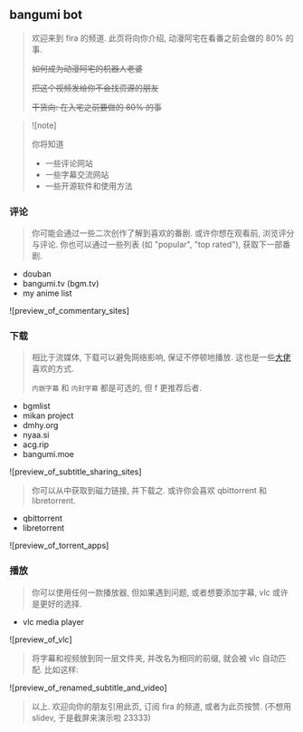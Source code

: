 ## bangumi bot

> 欢迎来到 fira 的频道. 此页将向你介绍, 动漫阿宅在看番之前会做的 80% 的事.
>
> ~~如何成为动漫阿宅的机器人老婆~~
>
> ~~把这个视频发给你不会找资源的朋友~~
>
> ~~干货向: 在入宅之前要做的 80% 的事~~

> ![note]
>
> 你将知道
>
> - 一些评论网站
> - 一些字幕交流网站
> - 一些开源软件和使用方法

### 评论

> 你可能会通过一些二次创作了解到喜欢的番剧. 或许你想在观看前, 浏览评分与评论. 你也可以通过一些列表 (如 "popular", "top rated"), 获取下一部番剧.

- douban
- bangumi.tv (bgm.tv)
- my anime list

![preview_of_commentary_sites]

### 下载

> 相比于流媒体, 下载可以避免网络影响, 保证不停顿地播放. 这也是一些[大](funshiki)[佬](bottle_chan)喜欢的方式.
>
> `内嵌字幕` 和 `内封字幕` 都是可选的, 但 f 更推荐后者.

- bgmlist
- mikan project
- dmhy.org
- nyaa.si
- acg.rip
- bangumi.moe

![preview_of_subtitle_sharing_sites]

> 你可以从中获取到磁力链接, 并下载之. 或许你会喜欢 qbittorrent 和 libretorrent.

- qbittorrent
- libretorrent

![preview_of_torrent_apps]

### 播放

> 你可以使用任何一款播放器, 但如果遇到问题, 或者想要添加字幕, vlc 或许是更好的选择.

- vlc media player

![preview_of_vlc]

> 将字幕和视频放到同一层文件夹, 并改名为相同的前缀, 就会被 vlc 自动匹配. 比如这样:

![preview_of_renamed_subtitle_and_video]

> 以上. 欢迎向你的朋友引用此页, 订阅 fira 的频道, 或者为此页按赞. (不想用 slidev, 于是截屏来演示啦 23333)

